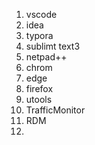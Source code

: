 1. vscode
2. idea
3. typora
4. sublimt text3
5. netpad++
6. chrom
7. edge
8. firefox 
9. utools
10. TrafficMonitor
11. RDM
12. 